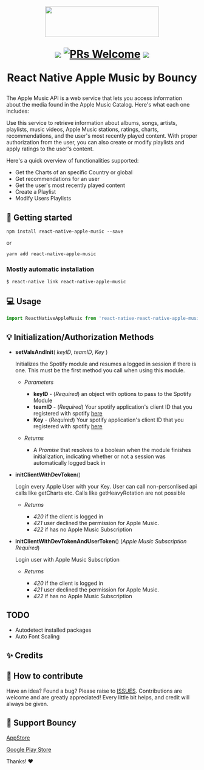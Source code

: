 <h1 align="center">

<p align="center"><img src="https://drive.google.com/uc?export=view&id=1uh4kju1OkiVA5tm6g63Z3d2DCszRgxpd" width="300" height="80" ></p>

<p align="center">
  <a href="https://www.npmjs.com/package/react-native-about-libraries"><img src="http://img.shields.io/npm/v/react-native-about-libraries.svg?style=flat" /></a>
  <a href="https://github.com/prscX/react-native-about-libraries/pulls"><img alt="PRs Welcome" src="https://img.shields.io/badge/PRs-welcome-brightgreen.svg" /></a>
  <a href="https://github.com/prscX/react-native-about-libraries#License"><img src="https://img.shields.io/npm/l/react-native-about-libraries.svg?style=flat" /></a>
</p>


React Native Apple Music by Bouncy
</h1>

The Apple Music API is a web service that lets you access information about the media found in the Apple Music Catalog. Here's what each one includes:


Use this service to retrieve information about albums, songs, artists, playlists, music videos, Apple Music stations, ratings, charts, recommendations, and the user's most recently played content. With proper authorization from the user, you can also create or modify playlists and apply ratings to the user's content.

Here's a quick overview of functionalities supported:

* Get the Charts of an specific Country or global
* Get recommendations for an user
* Get the user's most recently played content
* Create a Playlist
* Modify Users Playlists

## 📖 Getting started

`npm install react-native-apple-music --save`

or

`yarn add react-native-apple-music`

### Mostly automatic installation

`$ react-native link react-native-apple-music`

## 💻 Usage

```javascript
import ReactNativeAppleMusic from 'react-native-react-native-apple-music';

```

## 💡 Initialization/Authorization Methods
- **setValsAndInit**( *keyID*, *teamID*, *Key* )

	Initializes the Spotify module and resumes a logged in session if there is one. This must be the first method you call when using this module.

	- *Parameters*

		- **keyID** - (*Required*) an object with options to pass to the Spotify Module
		- **teamID** - (*Required*) Your spotify application's client ID that you registered with spotify [here](https://developer.spotify.com/dashboard/applications)
		- **Key** - (*Required*) Your spotify application's client ID that you registered with spotify [here](https://developer.spotify.com/dashboard/applications)

	- *Returns*

		- A *Promise* that resolves to a boolean when the module finishes initialization, indicating whether or not a session was automatically logged back in

- **initClientWithDevToken**()

	Login every Apple User with your Key.
  User can call non-personlised api calls like getCharts etc.
  Calls like getHeavyRotation are not possible

	- *Returns*

		- *420* if the client is logged in
        - *421* user declined the permission for Apple Music.
		- *422* if has no Apple Music Subscription


- **initClientWithDevTokenAndUserToken**()   (*Apple Music Subscription Required*)

	Login user with Apple Music Subscription

	- *Returns*

		- *420* if the client is logged in
        - *421* user declined the permission for Apple Music.
		- *422* if has no Apple Music Subscription


## TODO

* Autodetect installed packages
* Auto Font Scaling


## ✨ Credits


## 🤔 How to contribute
Have an idea? Found a bug? Please raise to [ISSUES](https://github.com/Lemonadd-UG/react-native-apple-music/issues).
Contributions are welcome and are greatly appreciated! Every little bit helps, and credit will always be given.

## 💖 Support Bouncy

[AppStore](https://apps.apple.com/us/app/bouncy-social-music-plattform/id1435616268?ls=1)

[Google Play Store](https://play.google.com/store/apps/details?id=com.thebouncyapp)


Thanks! ❤️
